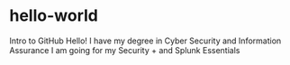 # hello-world
Intro to GitHub
Hello! I have my degree in Cyber Security and Information Assurance
I am going for my Security + and Splunk Essentials
